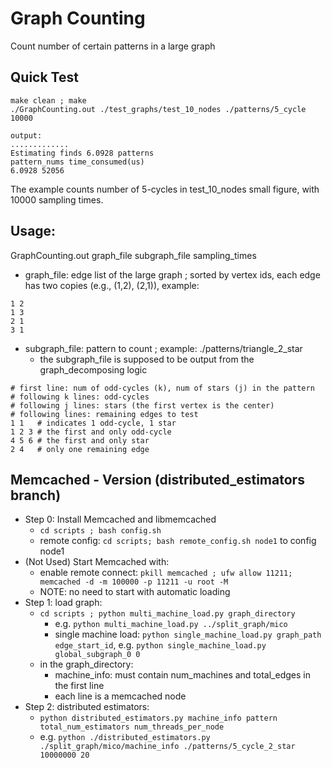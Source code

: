 # Graph Counting
Count number of certain patterns in a large graph

## Quick Test
```
make clean ; make
./GraphCounting.out ./test_graphs/test_10_nodes ./patterns/5_cycle 10000

output:
.............
Estimating finds 6.0928 patterns
pattern_nums time_consumed(us)
6.0928 52056
```

The example counts number of 5-cycles in test_10_nodes small figure, with 10000 sampling times.

## Usage:
GraphCounting.out graph_file subgraph_file sampling_times

* graph_file: edge list of the large graph ; sorted by vertex ids, each edge has two copies (e.g., (1,2), (2,1)), example: 
```
1 2
1 3
2 1
3 1
```
* subgraph_file: pattern to count ; example: ./patterns/triangle_2_star
    * the subgraph_file is supposed to be output from the graph_decomposing logic
```
# first line: num of odd-cycles (k), num of stars (j) in the pattern
# following k lines: odd-cycles
# following j lines: stars (the first vertex is the center)
# following lines: remaining edges to test
1 1   # indicates 1 odd-cycle, 1 star
1 2 3 # the first and only odd-cycle
4 5 6 # the first and only star
2 4   # only one remaining edge
```


## Memcached - Version (distributed_estimators branch)
* Step 0: Install Memcached and libmemcached
    * `cd scripts ; bash config.sh`
    * remote config: `cd scripts; bash remote_config.sh node1` to config node1
* (Not Used) Start Memcached with: 
    * enable remote connect: `pkill memcached ; ufw allow 11211; memcached -d -m 100000 -p 11211 -u root -M`
    * NOTE: no need to start with automatic loading
* Step 1: load graph:
    * `cd scripts ; python multi_machine_load.py graph_directory`
        * e.g. `python multi_machine_load.py ../split_graph/mico`
        * single machine load: `python single_machine_load.py graph_path edge_start_id`, e.g. `python single_machine_load.py global_subgraph_0 0`
    * in the graph_directory:
        * machine_info: must contain num_machines and total_edges in the first line
        * each line is a memcached node
* Step 2: distributed estimators:
    * `python distributed_estimators.py machine_info pattern total_num_estimators num_threads_per_node`
    * e.g. `python ./distributed_estimators.py ./split_graph/mico/machine_info ./patterns/5_cycle_2_star 10000000 20`

